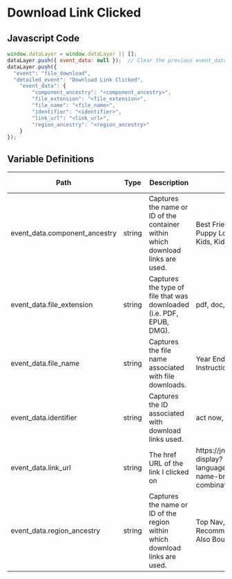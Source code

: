 # Download Link Clicked

### 

## Javascript Code
```js
window.dataLayer = window.dataLayer || [];
dataLayer.push({ event_data: null });  // Clear the previous event_data object.
dataLayer.push({
  "event": "file_download",
  "detailed_event": "Download Link Clicked",
    "event_data": {
        "component_ancestry": "<component_ancestry>",
        "file_extension": "<file_extension>",
        "file_name": "<file_name>",
        "identifier": "<identifier>",
        "link_url": "<link_url>",
        "region_ancestry": "<region_ancestry>"
    }
});
```

## Variable Definitions

|Path|Type|Description|Example|Pattern|Min Length|Max Length|Minimum|Maximum|Multiple Of|
| --- | --- | --- | --- | --- | --- | --- | --- | --- | --- |
|event_data.component_ancestry|string|Captures the name or ID of the container within which download links are used.|Best Friends - Best Jeans, Puppy Love, Sail Away, Mens, Kids, Kids : Tops|||||||
|event_data.file_extension|string|Captures the type of file that was downloaded \(i.e. PDF, EPUB, DMG\).|pdf, doc, csv, dmp, zip|||||||
|event_data.file_name|string|Captures the file name associated with file downloads.|Year End 2012.pdf, Operating Instructions.doc`|||||||
|event_data.identifier|string|Captures the ID associated with download links used.|act now, cancel, ok, 3456, 8765|||||||
|event_data.link_url|string|The href URL of the link I clicked on|https:\/\/jnjgs.force.com\/s\/article-display?language=en\_US&name=Bank-name-branch-code-combinations&|||||||
|event_data.region_ancestry|string|Captures the name or ID of the region within which download links are used.|Top Nav, Footer Nav, Hero, Recommended, Also Shopped, Also Bought|||||||




